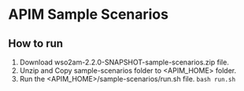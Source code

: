 # APIM Sample Scenarios

## How to run
1. Download wso2am-2.2.0-SNAPSHOT-sample-scenarios.zip file.
2. Unzip and Copy sample-scenarios folder to <APIM_HOME> folder.
3. Run the <APIM_HOME>/sample-scenarios/run.sh file.
`bash run.sh`

